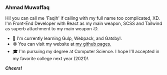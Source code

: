 ### Ahmad Muwaffaq

Hi! you can call me 'Faqih' if calling with my full name too complicated, XD. I'm Front-End Developer with React as my main weapon, SCSS and Tailwind as superb attachment to my main weapon :D.

- 🌱 I'm currently learning Gulp, Webpack, and Gatsby!.
- 🕸 You can visit my website at <a href="https://mupinnn.github.io/" rel="noopener noreferrer" target="_blank">my github pages.</a>
- 🎓 I'm pursuing my degree at Computer Science. I hope I'll accepted in my favorite college next year (2021)!.

***Cheers!***